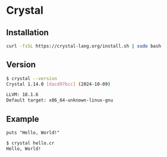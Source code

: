 # Crystal

## Installation

```bash
curl -fsSL https://crystal-lang.org/install.sh | sudo bash
```

## Version

```bash
$ crystal --version
Crystal 1.14.0 [dacd97bcc] (2024-10-09)

LLVM: 18.1.6
Default target: x86_64-unknown-linux-gnu
```

## Example

```cr
puts "Hello, World!"
```

```bash
$ crystal hello.cr
Hello, World!
```
